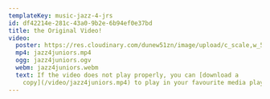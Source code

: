 ```yaml
---
templateKey: music-jazz-4-jrs
id: df42214e-281c-43a0-9b2e-6b94ef0e37bd
title: the Original Video!
video:
  poster: https://res.cloudinary.com/dunew51zn/image/upload/c_scale,w_540/v1617059308/music/jazz4juniors-video-still_gksjiy.jpg
  mp4: jazz4juniors.mp4
  ogg: jazz4juniors.ogv
  webm: jazz4juniors.webm
  text: If the video does not play properly, you can [download a
    copy](/video/jazz4juniors.mp4) to play in your favourite media player.
---
```

